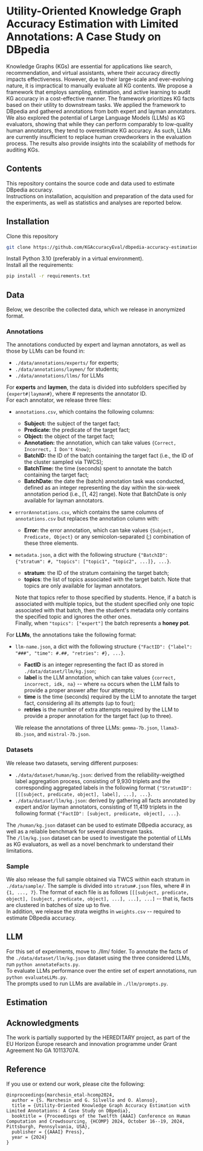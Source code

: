 # Utility-Oriented Knowledge Graph Accuracy Estimation with Limited Annotations: A Case Study on DBpedia
Knowledge Graphs (KGs) are essential for applications like search, recommendation, and virtual assistants, where their accuracy directly impacts effectiveness. However, due to their large-scale and ever-evolving nature, it is impractical to manually evaluate all KG contents. We propose a framework that employs sampling, estimation, and active learning to audit KG accuracy in a cost-effective manner. The framework prioritizes KG facts based on their utility to downstream tasks. We applied the framework to DBpedia and gathered annotations from both expert and layman annotators. We also explored the potential of Large Language Models (LLMs) as KG evaluators, showing that while they can perform comparably to low-quality human annotators, they tend to overestimate KG accuracy. As such, LLMs are currently insufficient to replace human crowdworkers in the evaluation process. The results also provide insights into the scalability of methods for auditing KGs.

## Contents

This repository contains the source code and data used to estimate DBpedia accuracy. <br>
Instructions on installation, acquisition and preparation of the data used for the experiments, as well as statistics and analyses are reported below.

## Installation 

Clone this repository

```bash
git clone https://github.com/KGAccuracyEval/dbpedia-accuracy-estimation.git
```

Install Python 3.10 (preferably in a virtual environment). <br>
Install all the requirements:

```bash
pip install -r requirements.txt
```

## Data

Below, we describe the collected data, which we release in anonymized format.

### Annotations

The annotations conducted by expert and layman annotators, as well as those by LLMs can be found in:
- ```./data/annotations/experts/``` for experts;
- ```./data/annotations/laymen/``` for students;
- ```./data/annotations/llms/``` for LLMs

For **experts** and **laymen**, the data is divided into subfolders specified by ```{expert#|layman#}```, where # represents the annotator ID. <br>
For each annotator, we release three files:
- ```annotations.csv```, which contains the following columns:
  - **Subject:** the subject of the target fact;
  - **Predicate:** the predicate of the target fact;
  - **Object:** the object of the target fact;
  - **Annotation:** the annotation, which can take values ```{Correct, Incorrect, I Don't Know}```;
  - **BatchID:** the ID of the batch containing the target fact (i.e., the ID of the cluster sampled via TWCS);
  - **BatchTime:** the time (seconds) spent to annotate the batch containing the target fact;
  - **BatchDate:** the date the (batch) annotation task was conducted, defined as an integer representing the day within the six-week annotation period (i.e., [1, 42] range). Note that BatchDate is only available for layman annotators.
- ```errorAnnotations.csv```, which contains the same columns of ```annotations.csv``` but replaces the annotation column with:
  - **Error:** the error annotation, which can take values ```{Subject, Predicate, Object}``` or any semicolon-separated (;) combination of these three elements.
- ```metadata.json```, a dict with the following structure ```{"BatchID": {"stratum": #, "topics": ["topic1", "topic2", ...]}, ...}```.
  - **stratum**: the ID of the stratum containing the target batch;
  - **topics**: the list of topics associated with the target batch. Note that topics are only available for layman annotators.
  
  Note that topics refer to those specified by students. Hence, if a batch is associated with multiple topics, but the student specified only one topic associated with that batch, then the student's metadata only contains the specified topic and ignores the other ones. <br>
  Finally, when ```"topics": ["expert"]``` the batch represents a **honey pot**.

For **LLMs**, the annotations take the following format:
  - ```llm-name.json```, a dict with the following structure ```{"FactID": {"label": "###", "time": #.##, "retries": #}, ...}```.
    - **FactID** is an integer representing the fact ID as stored in ```./data/dataset/llm/kg.json```;
    - **label** is the LLM annotation, which can take values ```{correct, incorrect, idk, na}``` -- where ```na``` occurs when the LLM fails to provide a proper answer after four attempts;
    - **time** is the time (seconds) required by the LLM to annotate the target fact, considering all its attempts (up to four);
    - **retries** is the number of extra attempts required by the LLM to provide a proper annotation for the target fact (up to three).
    
    We release the annotations of three LLMs: ```gemma-7b.json```, ```llama3-8b.json```, and ```mistral-7b.json```.

### Datasets

We release two datasets, serving different purposes:
- ```./data/dataset/human/kg.json```: derived from the reliability-weigthed label aggregation process, consisting of 9,930 triplets and the corresponding aggregated labels in the following format ```{"StratumID": [[[subject, predicate, object], label], ...], ...}```.
- ```./data/dataset/llm/kg.json```: derived by gathering all facts annotated by expert and/or layman annotators, consisting of 11,419 triplets in the following format ```{"FactID": [subject, predicate, object], ...}```.

The ```/human/kg.json``` dataset can be used to estimate DBpedia accuracy, as well as a reliable benchmark for several downstream tasks. <br>
The ```/llm/kg.json``` dataset can be used to investigate the potential of LLMs as KG evaluators, as well as a novel benchmark to understand their limitations.

### Sample

We also release the full sample obtained via TWCS within each stratum in ```./data/sample/```. The sample is divided into ```stratum#.json``` files, where # in ```{1, ..., 7}```. The format of each file is as follows ```[[[subject, predicate, object], [subject, predicate, object], ...], ...], ...]``` -- that is, facts are clustered in batches of size up to five. <br>
In addition, we release the strata weigths in ```weights.csv``` -- required to estimate DBpedia accuracy.

## LLM

For this set of experiments, move to ./llm/ folder.
To annotate the facts of the ```./data/dataset/llm/kg.json``` dataset using the three considered LLMs, run ```python annotateFacts.py```. <br>
To evaluate LLMs performance over the entire set of expert annotations, run ```python evaluateLLMs.py```. <br>
The prompts used to run LLMs are available in ```./llm/prompts.py```.

## Estimation

## Acknowledgments
The work is partially supported by the HEREDITARY project, as part of the EU Horizon Europe research and innovation programme under Grant Agreement No GA 101137074.

## Reference
If you use or extend our work, please cite the following:

```
@inproceedings{marchesin_etal-hcomp2024,
  author = {S. Marchesin and G. Silvello and O. Alonso},
  title = {Utility-Oriented Knowledge Graph Accuracy Estimation with Limited Annotations: A Case Study on DBpedia},
  booktitle = {Proceedings of the Twelfth {AAAI} Conference on Human Computation and Crowdsourcing, {HCOMP} 2024, October 16--19, 2024, Pittsburgh, Pennsylvania, USA},
  publisher = {{AAAI} Press},
  year = {2024}
}
```
